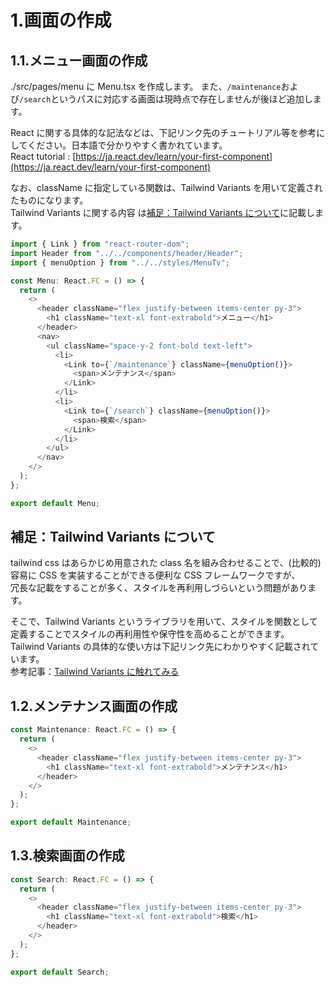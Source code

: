 # 1.画面の作成

## 1.1.メニュー画面の作成

./src/pages/menu に Menu.tsx を作成します。
また、`/maintenance`および`/search`というパスに対応する画面は現時点で存在しませんが後ほど追加します。

React に関する具体的な記法などは、下記リンク先のチュートリアル等を参考にしてください。日本語で分かりやすく書かれています。  
React tutorial : [https://ja.react.dev/learn/your-first-component](https://ja.react.dev/learn/your-first-component)

なお、className に指定している関数は、Tailwind Variants を用いて定義されたものになります。  
Tailwind Variants に関する内容 は[補足：Tailwind Variants について](#補足tailwind-variants-について)に記載します。

```typescript
import { Link } from "react-router-dom";
import Header from "../../components/header/Header";
import { menuOption } from "../../styles/MenuTv";

const Menu: React.FC = () => {
  return (
    <>
      <header className="flex justify-between items-center py-3">
        <h1 className="text-xl font-extrabold">メニュー</h1>
      </header>
      <nav>
        <ul className="space-y-2 font-bold text-left">
          <li>
            <Link to={`/maintenance`} className={menuOption()}>
              <span>メンテナンス</span>
            </Link>
          </li>
          <li>
            <Link to={`/search`} className={menuOption()}>
              <span>検索</span>
            </Link>
          </li>
        </ul>
      </nav>
    </>
  );
};

export default Menu;
```

## 補足：Tailwind Variants について

tailwind css はあらかじめ用意された class 名を組み合わせることで、(比較的)容易に CSS を実装することができる便利な CSS フレームワークですが、  
冗長な記載をすることが多く、スタイルを再利用しづらいという問題があります。

そこで、Tailwind Variants というライブラリを用いて、スタイルを関数として定義することでスタイルの再利用性や保守性を高めることができます。  
Tailwind Variants の具体的な使い方は下記リンク先にわかりやすく記載されています。  
参考記事：[Tailwind Variants に触れてみる](https://zenn.dev/yend724/articles/20230603-wgnqrgmj8kymzpev)

## 1.2.メンテナンス画面の作成

```typescript :Maintenance.tsx
const Maintenance: React.FC = () => {
  return (
    <>
      <header className="flex justify-between items-center py-3">
        <h1 className="text-xl font-extrabold">メンテナンス</h1>
      </header>
    </>
  );
};

export default Maintenance;
```

## 1.3.検索画面の作成

```typescript :Search.tsx
const Search: React.FC = () => {
  return (
    <>
      <header className="flex justify-between items-center py-3">
        <h1 className="text-xl font-extrabold">検索</h1>
      </header>
    </>
  );
};

export default Search;
```
